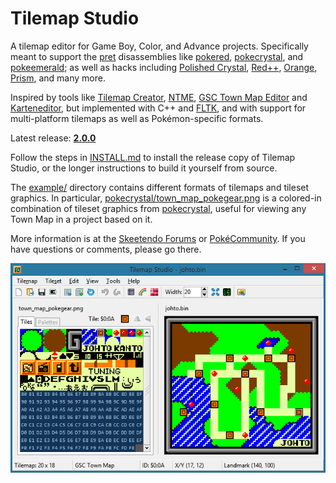 # Tilemap Studio

A tilemap editor for Game Boy, Color, and Advance projects. Specifically meant to support the [pret](https://github.com/pret) disassemblies like [pokered](https://github.com/pret/pokered), [pokecrystal](https://github.com/pret/pokecrystal), and [pokeemerald](https://github.com/pret/pokeemerald); as well as hacks including [Polished Crystal](https://github.com/Rangi42/polishedcrystal), [Red++](https://github.com/TheFakeMateo/RedPlusPlus), [Orange](https://github.com/PiaCarrot/pokeorange), [Prism](https://www.reddit.com/r/PokemonPrism), and many more.

Inspired by tools like [Tilemap Creator](https://github.com/erandis-vol/Tilemap-Creator), [NTME](https://www.pokecommunity.com/showthread.php?t=149454), [GSC Town Map Editor](https://hax.iimarckus.org/topic/97/) and [Karteneditor](https://i.imgur.com/70jDfdM.png), but implemented with C++ and [FLTK](http://www.fltk.org/), and with support for multi-platform tilemaps as well as Pokémon-specific formats.

Latest release: [**2.0.0**](https://github.com/Rangi42/tilemap-studio/releases/tag/v2.0.0)

Follow the steps in [INSTALL.md](INSTALL.md) to install the release copy of Tilemap Studio, or the longer instructions to build it yourself from source.

The [example/](example/) directory contains different formats of tilemaps and tileset graphics. In particular, [pokecrystal/town_map_pokegear.png](example/pokecrystal/town_map_pokegear.png) is a colored-in combination of tileset graphics from [pokecrystal](https://github.com/pret/pokecrystal), useful for viewing any Town Map in a project based on it.

More information is at the [Skeetendo Forums](https://hax.iimarckus.org/topic/7691/) or [PokéCommunity](https://www.pokecommunity.com/showthread.php?p=10075626). If you have questions or comments, please go there.

![Screenshot](screenshot.png)
